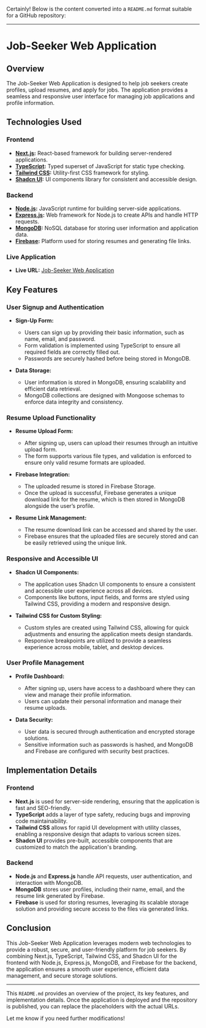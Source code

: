 Certainly! Below is the content converted into a `README.md` format suitable for a GitHub repository:

---

# Job-Seeker Web Application

## Overview

The Job-Seeker Web Application is designed to help job seekers create profiles, upload resumes, and apply for jobs. The application provides a seamless and responsive user interface for managing job applications and profile information.

## Technologies Used

### Frontend
- **[Next.js](https://nextjs.org/):** React-based framework for building server-rendered applications.
- **[TypeScript](https://www.typescriptlang.org/):** Typed superset of JavaScript for static type checking.
- **[Tailwind CSS](https://tailwindcss.com/):** Utility-first CSS framework for styling.
- **[Shadcn UI](https://shadcn.dev/):** UI components library for consistent and accessible design.

### Backend
- **[Node.js](https://nodejs.org/):** JavaScript runtime for building server-side applications.
- **[Express.js](https://expressjs.com/):** Web framework for Node.js to create APIs and handle HTTP requests.
- **[MongoDB](https://www.mongodb.com/):** NoSQL database for storing user information and application data.
- **[Firebase](https://firebase.google.com/):** Platform used for storing resumes and generating file links.

### Live Application
- **Live URL:** [Job-Seeker Web Application](https://job-seeker-bay.vercel.app/)

## Key Features

### User Signup and Authentication
- **Sign-Up Form:** 
  - Users can sign up by providing their basic information, such as name, email, and password.
  - Form validation is implemented using TypeScript to ensure all required fields are correctly filled out.
  - Passwords are securely hashed before being stored in MongoDB.

- **Data Storage:**
  - User information is stored in MongoDB, ensuring scalability and efficient data retrieval.
  - MongoDB collections are designed with Mongoose schemas to enforce data integrity and consistency.

### Resume Upload Functionality
- **Resume Upload Form:**
  - After signing up, users can upload their resumes through an intuitive upload form.
  - The form supports various file types, and validation is enforced to ensure only valid resume formats are uploaded.

- **Firebase Integration:**
  - The uploaded resume is stored in Firebase Storage.
  - Once the upload is successful, Firebase generates a unique download link for the resume, which is then stored in MongoDB alongside the user’s profile.

- **Resume Link Management:**
  - The resume download link can be accessed and shared by the user.
  - Firebase ensures that the uploaded files are securely stored and can be easily retrieved using the unique link.

### Responsive and Accessible UI
- **Shadcn UI Components:**
  - The application uses Shadcn UI components to ensure a consistent and accessible user experience across all devices.
  - Components like buttons, input fields, and forms are styled using Tailwind CSS, providing a modern and responsive design.

- **Tailwind CSS for Custom Styling:**
  - Custom styles are created using Tailwind CSS, allowing for quick adjustments and ensuring the application meets design standards.
  - Responsive breakpoints are utilized to provide a seamless experience across mobile, tablet, and desktop devices.

### User Profile Management
- **Profile Dashboard:**
  - After signing up, users have access to a dashboard where they can view and manage their profile information.
  - Users can update their personal information and manage their resume uploads.

- **Data Security:**
  - User data is secured through authentication and encrypted storage solutions.
  - Sensitive information such as passwords is hashed, and MongoDB and Firebase are configured with security best practices.

## Implementation Details

### Frontend
- **Next.js** is used for server-side rendering, ensuring that the application is fast and SEO-friendly.
- **TypeScript** adds a layer of type safety, reducing bugs and improving code maintainability.
- **Tailwind CSS** allows for rapid UI development with utility classes, enabling a responsive design that adapts to various screen sizes.
- **Shadcn UI** provides pre-built, accessible components that are customized to match the application's branding.

### Backend
- **Node.js** and **Express.js** handle API requests, user authentication, and interaction with MongoDB.
- **MongoDB** stores user profiles, including their name, email, and the resume link generated by Firebase.
- **Firebase** is used for storing resumes, leveraging its scalable storage solution and providing secure access to the files via generated links.

## Conclusion

This Job-Seeker Web Application leverages modern web technologies to provide a robust, secure, and user-friendly platform for job seekers. By combining Next.js, TypeScript, Tailwind CSS, and Shadcn UI for the frontend with Node.js, Express.js, MongoDB, and Firebase for the backend, the application ensures a smooth user experience, efficient data management, and secure storage solutions.

---

This `README.md` provides an overview of the project, its key features, and implementation details. Once the application is deployed and the repository is published, you can replace the placeholders with the actual URLs.

Let me know if you need further modifications!
